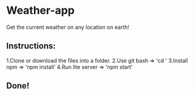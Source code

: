 # Weather-app

Get the current weather on any location on earth! 

## Instructions:

1.Clone or download the files into a folder.
2.Use git bash => 'cd <folder name>'
3.Install npm => 'npm install'
4.Run lite server => 'npm start'

## Done!
